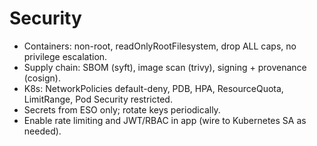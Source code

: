 # Security

- Containers: non-root, readOnlyRootFilesystem, drop ALL caps, no privilege escalation.
- Supply chain: SBOM (syft), image scan (trivy), signing + provenance (cosign).
- K8s: NetworkPolicies default-deny, PDB, HPA, ResourceQuota, LimitRange, Pod Security restricted.
- Secrets from ESO only; rotate keys periodically.
- Enable rate limiting and JWT/RBAC in app (wire to Kubernetes SA as needed).
